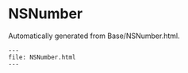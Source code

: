 
# NSNumber

Automatically generated from Base/NSNumber.html.

``` {raw} html
---
file: NSNumber.html
---
```
